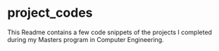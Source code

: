 # project_codes
This Readme contains a few code snippets of the projects I completed during my Masters program in Computer Engineering.
